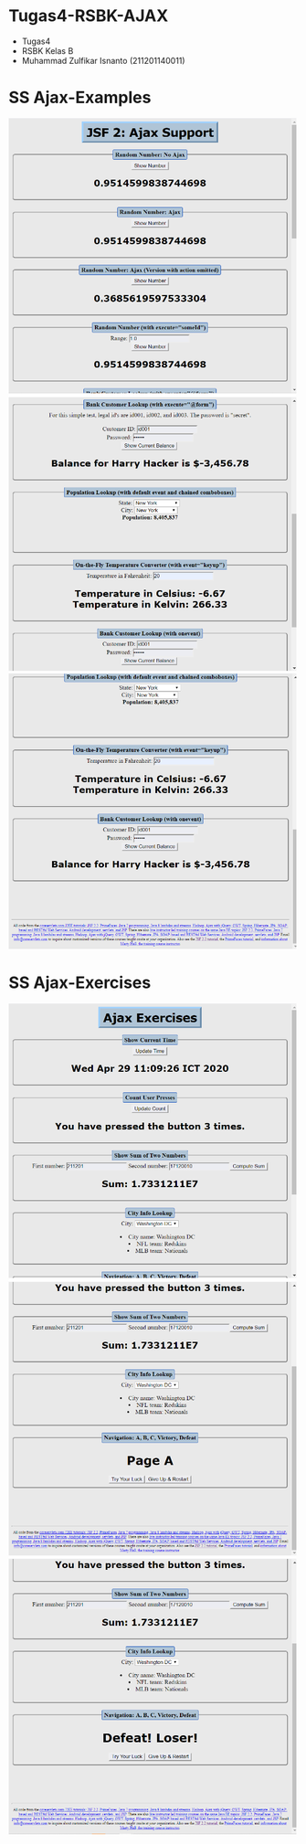 # Tugas4-RSBK-AJAX
* Tugas4 
* RSBK Kelas B  
* Muhammad Zulfikar Isnanto (211201140011)

# SS Ajax-Examples
![Gambar1](https://github.com/isnantozul/Tugas4-AJAX-Zul/blob/master/SS%20Ajax%20Zulfikar/Ajax1.PNG)
![Gambar2](https://github.com/isnantozul/Tugas4-AJAX-Zul/blob/master/SS%20Ajax%20Zulfikar/Ajax2.PNG)
![Gambar3](https://github.com/isnantozul/Tugas4-AJAX-Zul/blob/master/SS%20Ajax%20Zulfikar/Ajax3.PNG)

# SS Ajax-Exercises
![Gambar4](https://github.com/isnantozul/Tugas4-AJAX-Zul/blob/master/SS%20Ajax%20Excercise%20Zulfikar/Ajax-Exerecises1.PNG)
![Gambar5](https://github.com/isnantozul/Tugas4-AJAX-Zul/blob/master/SS%20Ajax%20Excercise%20Zulfikar/Ajax-Exerecises2.PNG)
![Gambar6](https://github.com/isnantozul/Tugas4-AJAX-Zul/blob/master/SS%20Ajax%20Excercise%20Zulfikar/Ajax-Exerecises3-TryYourLuck.PNG)
